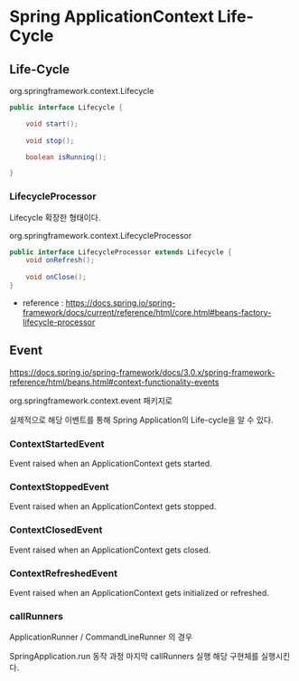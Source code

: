 # Spring ApplicationContext Life-Cycle

## Life-Cycle

org.springframework.context.Lifecycle

~~~java
public interface Lifecycle {

	void start();
	
	void stop();

	boolean isRunning();

}
~~~

### LifecycleProcessor

Lifecycle 확장한 형태이다. 

org.springframework.context.LifecycleProcessor

~~~java
public interface LifecycleProcessor extends Lifecycle {
	void onRefresh();
	
	void onClose();
}
~~~~

- reference : https://docs.spring.io/spring-framework/docs/current/reference/html/core.html#beans-factory-lifecycle-processor


## Event

https://docs.spring.io/spring-framework/docs/3.0.x/spring-framework-reference/html/beans.html#context-functionality-events

org.springframework.context.event 패키지로

실제적으로 해당 이벤트를 통해 Spring Application의 Life-cycle을 알 수 있다. 

### ContextStartedEvent
Event raised when an ApplicationContext gets started.
### ContextStoppedEvent
Event raised when an ApplicationContext gets stopped.
### ContextClosedEvent
Event raised when an ApplicationContext gets closed.
### ContextRefreshedEvent
Event raised when an ApplicationContext gets initialized or refreshed.


### callRunners

ApplicationRunner / CommandLineRunner 의 경우 

SpringApplication.run 동작 과정 마지막 callRunners 실행 해당 구현체를 실행시킨다.


